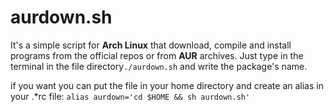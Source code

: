# aurdown.sh


It's a simple script for **Arch Linux** that download, compile and install programs from the official repos or from **AUR** archives.
Just type in the terminal in the file directory`./aurdown.sh` and write the package's name.

if you want you can put the file in your home directory and create an alias in your .*rc file:
`alias aurdown='cd $HOME && sh aurdown.sh'`
